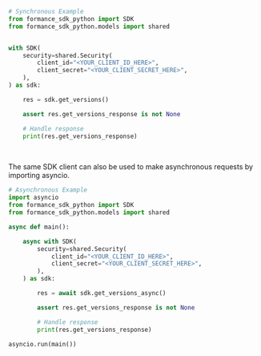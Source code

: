 <!-- Start SDK Example Usage [usage] -->
```python
# Synchronous Example
from formance_sdk_python import SDK
from formance_sdk_python.models import shared


with SDK(
    security=shared.Security(
        client_id="<YOUR_CLIENT_ID_HERE>",
        client_secret="<YOUR_CLIENT_SECRET_HERE>",
    ),
) as sdk:

    res = sdk.get_versions()

    assert res.get_versions_response is not None

    # Handle response
    print(res.get_versions_response)
```

</br>

The same SDK client can also be used to make asynchronous requests by importing asyncio.

```python
# Asynchronous Example
import asyncio
from formance_sdk_python import SDK
from formance_sdk_python.models import shared

async def main():

    async with SDK(
        security=shared.Security(
            client_id="<YOUR_CLIENT_ID_HERE>",
            client_secret="<YOUR_CLIENT_SECRET_HERE>",
        ),
    ) as sdk:

        res = await sdk.get_versions_async()

        assert res.get_versions_response is not None

        # Handle response
        print(res.get_versions_response)

asyncio.run(main())
```
<!-- End SDK Example Usage [usage] -->